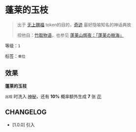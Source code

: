 # 蓬莱的玉枝

> 出于 [无上赐福](无上赐福.md) token的目的，[奇迹](../卡牌组/奇迹.md) 最好隐喻知名的神话典故
> 
> 捏他自：[竹取物语](https://zh.wikipedia.org/zh-hans/%E7%AB%B9%E5%8F%96%E7%89%A9%E8%AA%9E)，也参见 [蓬莱山辉夜：「蓬莱の樹海」](https://thbwiki.cc/%E8%93%AC%E8%8E%B1%E7%9A%84%E6%A0%91%E6%B5%B7)

等级：`1`

标签：`单位`

## 效果

**蓬莱的玉枝**

`出现` 时洗入 [神秘](../卡牌组/神秘.md)，还有 **10%** 概率额外生成 **7** 张 [花](../卡牌组/花.md)

## CHANGELOG

- [1.0.0] 引入
